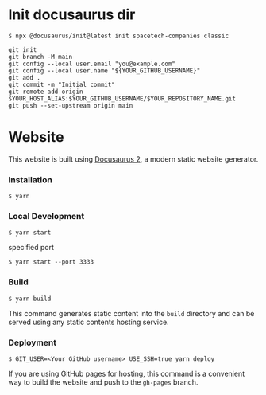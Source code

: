 # Init docusaurus dir

```
$ npx @docusaurus/init@latest init spacetech-companies classic
```

```
git init
git branch -M main
git config --local user.email "you@example.com"
git config --local user.name "${YOUR_GITHUB_USERNAME}"
git add .
git commit -m "Initial commit"
git remote add origin $YOUR_HOST_ALIAS:$YOUR_GITHUB_USERNAME/$YOUR_REPOSITORY_NAME.git
git push --set-upstream origin main
```

# Website

This website is built using [Docusaurus 2](https://docusaurus.io/), a modern static website generator.

### Installation

```
$ yarn
```

### Local Development

```
$ yarn start
```

specified port

```
$ yarn start --port 3333
```

### Build

```
$ yarn build
```

This command generates static content into the `build` directory and can be served using any static contents hosting service.

### Deployment

```
$ GIT_USER=<Your GitHub username> USE_SSH=true yarn deploy
```

If you are using GitHub pages for hosting, this command is a convenient way to build the website and push to the `gh-pages` branch.
